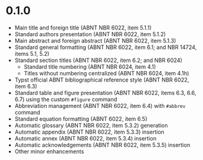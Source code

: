 # 0.1.0

- Main title and foreign title (ABNT NBR 6022, item 5.1.1)
- Standard authors presentation (ABNT NBR 6022, item 5.1.2)
- Main abstract and foreign abstract (ABNT NBR 6022, item 5.1.3)
- Standard general formatting (ABNT NBR 6022, item 6.1; and NBR 14724, items
  5.1, 5.2)
- Standard section titles (ABNT NBR 6022, item 6.2; and NBR 6024)
  - Standard title numbering (ABNT NBR 6024, item 4.1)
  - Titles without numbering centralized (ABNT NBR 6024, item 4.1h)
- Typst official ABNT bibliographical reference style (ABNT NBR 6022, item 6.3)
- Standard table and figure presentation (ABNT NBR 6022, items 6.3, 6.6, 6.7)
  using the custom `#figure` command
- Abbreviation management (ABNT NBR 6022, item 6.4) with `#abbrev` command
- Standard equation formatting (ABNT 6022, item 6.5)
- Automatic glossary (ABNT NBR 6022, item 5.3.2) generation
- Automatic appendix (ABNT NBR 6022, item 5.3.3) insertion
- Automatic annex (ABNT NBR 6022, item 5.3.4) insertion
- Automatic acknowledgements (ABNT NBR 6022, item 5.3.5) insertion
- Other minor enhancements